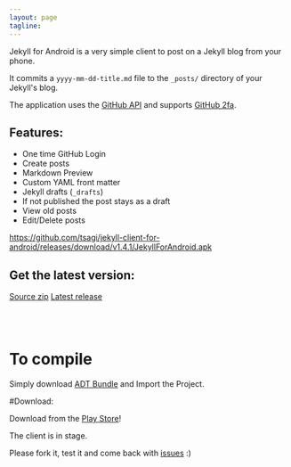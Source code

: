 ```yaml
---
layout: page
tagline:
---
```


Jekyll for Android is a very simple client to post on a Jekyll blog from your phone.

It commits a `yyyy-mm-dd-title.md` file to the `_posts/` directory of your Jekyll's blog.

The application uses the [GitHub API](https://developer.github.com/) and supports [GitHub 2fa](https://help.github.com/articles/about-two-factor-authentication).


## Features:

- One time GitHub Login
- Create posts
- Markdown Preview
- Custom YAML front matter
- Jekyll drafts (`_drafts`)
- If not published the post stays as a draft
- View old posts
- Edit/Delete posts

https://github.com/tsagi/jekyll-client-for-android/releases/download/v1.4.1/JekyllForAndroid.apk

## Get the latest version:

<div class="col-md-2">
    <a class="btn btn-default" href="https://github.com/tsagi/jekyll-client-for-android/zipball/master">Source zip</a>
    <a class="btn btn-info" href="https://github.com/tsagi/jekyll-client-for-android/releases/latest">Latest release</a>
</div>


<br><br>

# To compile

Simply download [ADT Bundle](http://developer.android.com/sdk/index.html) and Import the Project.


#Download:

Download from the [Play Store](https://play.google.com/store/apps/details?id=gr.tsagi.jekyllforandroid)!

The client is in stage.

Please fork it, test it and come back with [issues](https://github.com/tsagi/jekyll-client-for-android/issues) :)
